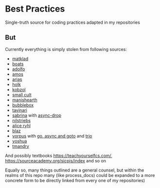 # Best Practices
Single-truth source for coding practices adapted in my repositories

## But
Currently everything is simply stolen from following sources:
- [matklad](<https://matklad.github.io/>)
- [boats](<https://without.boats>)
- [adolfo](<https://ochagavia.nl/blog/>)
- [amos](<https://fasterthanli.me/>)
- [arias](<https://faultlore.com/blah/>)
- [holk](<https://theincredibleholk.org/>)
- [kobzol](<https://kobzol.github.io/>)
- [small cult](<https://smallcultfollowing.com/babysteps/>)
- [manishearth](<https://manishearth.github.io/>)
- [bubblebox](<https://www.ralfj.de/blog/2024/04/14/bubblebox.html>)
- [tavinari](<https://tavianator.com/2024/btrfs_bug.html>)
- [sabrina](<https://sabrinajewson.org/>) with [async-drop](<https://sabrinajewson.org/blog/async-drop>)
- [nilstriebs](<https://blog.nilstrieb.dev/>)
- [alice ryhl](<https://ryhl.io/>)
- [blaz](<https://blaz.is/blog/>)
- [vorpus](<https://vorpus.org/blog/archives.html>) with [go, async and goto](<https://vorpus.org/blog/notes-on-structured-concurrency-or-go-statement-considered-harmful/>) and [trio](<https://github.com/python-trio/trio>)
- [yoshua](<https://blog.yoshuawuyts.com/>)
- [tmandry](<https://tmandry.gitlab.io/blog>)

And possibly textbooks https://teachyourselfcs.com/, https://sourceacademy.org/sicpjs/index and so on

Equally so, many things outlined are a general counsel, but within the realms of this repo many (like process_docs) could be expanded to a more concrete form to be directly linked from every one of my repositories)
